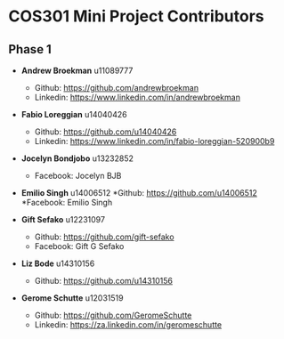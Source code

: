 # COS301 Mini Project Contributors

## Phase 1
* **Andrew Broekman** u11089777
  * Github: https://github.com/andrewbroekman
  * Linkedin: https://www.linkedin.com/in/andrewbroekman

* **Fabio Loreggian** u14040426
  * Github: https://github.com/u14040426
  * Linkedin: https://www.linkedin.com/in/fabio-loreggian-520900b9

* **Jocelyn Bondjobo** u13232852
  * Facebook: Jocelyn BJB

* **Emilio Singh** u14006512
	*Github: https://github.com/u14006512
	*Facebook: Emilio Singh

* **Gift Sefako** u12231097
  * Github: https://github.com/gift-sefako
  * Facebook: Gift G Sefako
  
* **Liz Bode** u14310156
  * Github: https://github.com/u14310156

* **Gerome Schutte** u12031519
  * Github: https://github.com/GeromeSchutte
  * Linkedin: https://za.linkedin.com/in/geromeschutte
